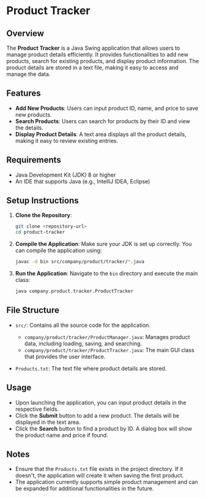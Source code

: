 # Product Tracker

## Overview

The **Product Tracker** is a Java Swing application that allows users to manage product details efficiently. It provides functionalities to add new products, search for existing products, and display product information. The product details are stored in a text file, making it easy to access and manage the data.

## Features

- **Add New Products**: Users can input product ID, name, and price to save new products.
- **Search Products**: Users can search for products by their ID and view the details.
- **Display Product Details**: A text area displays all the product details, making it easy to review existing entries.

## Requirements

- Java Development Kit (JDK) 8 or higher
- An IDE that supports Java (e.g., IntelliJ IDEA, Eclipse)

## Setup Instructions

1. **Clone the Repository**:
   ```bash
   git clone <repository-url>
   cd product-tracker
   ```

2. **Compile the Application**:
   Make sure your JDK is set up correctly. You can compile the application using:
   ```bash
   javac -d bin src/company/product/tracker/*.java
   ```

3. **Run the Application**:
   Navigate to the `bin` directory and execute the main class:
   ```bash
   java company.product.tracker.ProductTracker
   ```

## File Structure

- `src/`: Contains all the source code for the application.
  - `company/product/tracker/ProductManager.java`: Manages product data, including loading, saving, and searching.
  - `company/product/tracker/ProductTracker.java`: The main GUI class that provides the user interface.
  
- `Products.txt`: The text file where product details are stored.

## Usage

- Upon launching the application, you can input product details in the respective fields.
- Click the **Submit** button to add a new product. The details will be displayed in the text area.
- Click the **Search** button to find a product by ID. A dialog box will show the product name and price if found.

## Notes

- Ensure that the `Products.txt` file exists in the project directory. If it doesn't, the application will create it when saving the first product.
- The application currently supports simple product management and can be expanded for additional functionalities in the future.
